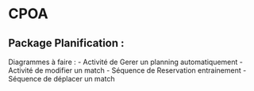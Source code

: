 # CPOA

## Package Planification :

Diagrammes à faire :
    - Activité de Gerer un planning automatiquement
    - Activité de modifier un match
    - Séquence de Reservation entrainement
    - Séquence de déplacer un match

